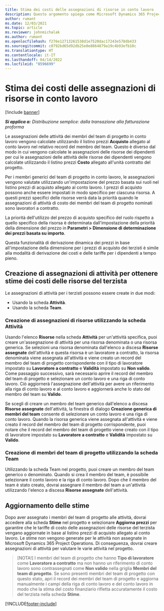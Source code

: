 ```yaml
---
title: Stima dei costi delle assegnazioni di risorse in conto lavoro
description: Questo argomento spiega come Microsoft Dynamics 365 Project Operations calcola la stima dei costi delle assegnazioni di risorse in conto lavoro.
author: rumant
ms.date: 12/03/2021
ms.topic: article
ms.reviewer: johnmichalak
ms.author: rumant
ms.openlocfilehash: f276e12713261538d1e7520dac17243e578db433
ms.sourcegitcommit: c0792bd65d92db25e0e8864879a19c4b93efb10c
ms.translationtype: HT
ms.contentlocale: it-IT
ms.lasthandoff: 04/14/2022
ms.locfileid: "8596699"
---
```

# <a name="cost-estimation-of-subcontracted-resource-assignments"></a>Stima dei costi delle assegnazioni di risorse in conto lavoro

[!include [banner](../../includes/dataverse-preview.md)]

_**Si applica a:** Distribuzione semplice: dalla transazione alla fatturazione proforma_

Le assegnazioni delle attività dei membri del team di progetto in conto lavoro vengono calcolate utilizzando il listino prezzi **Acquisto** allegato al conto lavoro nel relativo record del membro del team. Questo è diverso dal modo in cui vengono calcolate le assegnazioni delle risorse dei dipendenti per cui le assegnazioni delle attività delle risorse dei dipendenti vengono calcolate utilizzando il listino prezzi **Costo** allegato all'unità contratto del progetto. 

Per i membri generici del team di progetto in conto lavoro, le assegnazioni vengono valutate utilizzando un'impostazione del prezzo basata sui ruoli nel listino prezzi di acquisto allegato al conto lavoro. I prezzi di acquisto possono anche essere impostati in modo specifico per ciascuna risorsa. A questi prezzi specifici delle risorse verrà data la priorità quando le assegnazioni di attività di costo dei membri del team di progetto nominati sono lavoratori a contratto. 

La priorità dell'utilizzo del prezzo di acquisto specifico del ruolo rispetto a quello specifico della risorsa è determinata dall'impostazione della priorità della dimensione del prezzo in **Parametri > Dimensione di determinazione dei prezzi basata su importo**.

Questa funzionalità di derivazione dinamica dei prezzi in base all'impostazione della dimensione per i prezzi di acquisto dei terzisti è simile alla modalità di derivazione dei costi e delle tariffe per i dipendenti a tempo pieno. 

## <a name="creating-task-assignments-for-getting-cost-estimates-of-subcontractor-resources"></a>Creazione di assegnazioni di attività per ottenere stime dei costi delle risorse del terzista

Le assegnazioni di attività per i terzisti possono essere create in due modi: 
- Usando la scheda **Attività**.
- Usando la scheda **Team**.

### <a name="creating-resources-assignments-using-the-tasks-tab"></a>Creazione di assegnazioni di risorse utilizzando la scheda Attività
Usando l'elenco **Risorse** nella scheda **Attività** per un'attività specifica, puoi creare un'assegnazione di attività per una risorsa denominata o una risorsa generica. Se selezioni una risorsa denominata dall'elenco a discesa **Risorse assegnate** dell'attività e questa risorsa è un lavoratore a contratto, la risorsa denominata viene assegnata all'attività e viene creato un record del membro del team di progetto corrispondente con il tipo di lavoratore impostato su **Lavoratore a contratto** e **Validità** impostato su **Non valido**. Come passaggio successivo, sarà necessario aprire il record del membro del team di progetto e selezionare un conto lavoro e una riga di conto lavoro. Ciò aggiornerà l'assegnazione dell'attività per avere un riferimento alla riga di conto lavoro e al conto lavoro e aggiornerà anche lo stato del membro del team su **Valido**.

Se scegli di creare un membro del team generico dall'elenco a discesa **Risorse assegnate** dell'attività, la finestra di dialogo **Creazione generica di membri del team** consente di selezionare un conto lavoro e una riga di conto lavoro. Quando la risorsa generica viene assegnata all'attività e viene creato il record del membro del team di progetto corrispondente, puoi notare che il record del membro del team di progetto viene creato con il tipo di lavoratore impostato su **Lavoratore a contratto** e **Validità** impostato su **Valido**.

### <a name="creating-project-team-members-using-the-team-tab"></a>Creazione di membri del team di progetto utilizzando la scheda Team
Utilizzando la scheda Team nel progetto, puoi creare un membro del team generico o denominato. Quando si crea il membro del team, è possibile selezionare il conto lavoro e la riga di conto lavoro. Dopo che il membro del team è stato creato, dovrai assegnare il membro del team a un'attività utilizzando l'elenco a discesa **Risorse assegnate** dell'attività. 

## <a name="updating-estimates"></a>Aggiornamento delle stime
Dopo aver assegnato i membri del team di progetto alle attività, dovrai accedere alla scheda **Stime** nel progetto e selezionare **Aggiorna prezzi** per garantire che le tariffe di costo delle assegnazioni delle risorse del terzista vengano aggiornate in base al listino prezzi di acquisto allegato al conto lavoro. Le stime non vengono generate per le attività non assegnate in Microsoft Dynamics 365 Project Operations. Di conseguenza, dovrai creare assegnazioni di attività per valutare le varie attività nel progetto. 

> [NOTA!] I membri del team di progetto che hanno **Tipo di lavoratore** come **Lavoratore a contratto** ma non hanno un riferimento di conto lavoro sono contrassegnati come **Non valido** nella griglia **Membri del team di progetto**. Se sono presenti membri del team di progetto con questo stato, apri il record dei membri del team di progetto e aggiorna manualmente i campi della riga di conto lavoro e del conto lavoro in modo che la stima del costo finanziario rifletta accuratamente il costo del terzista nella scheda **Stime**. 


[!INCLUDE[footer-include](../../includes/footer-banner.md)]
